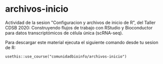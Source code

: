 # archivos-inicio

Actividad de la sesion "Configuracion y archivos de inicio de R", del Taller CDSB 2020: Construyendo flujos de trabajo con RStudio y Bioconductor para datos transcriptómicos de célula única (scRNA-seq).


Para descargar este material ejecuta el siguiente comando desde tu sesion de R:

```
usethis::use_course("comunidadbioinfo/archivos-inicio")
```
